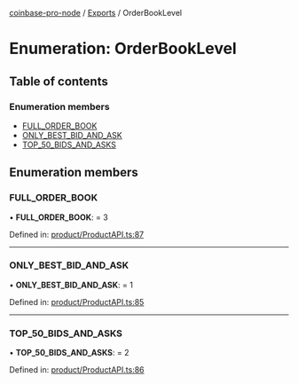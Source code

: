 [coinbase-pro-node](../README.md) / [Exports](../modules.md) / OrderBookLevel

# Enumeration: OrderBookLevel

## Table of contents

### Enumeration members

- [FULL\_ORDER\_BOOK](orderbooklevel.md#full_order_book)
- [ONLY\_BEST\_BID\_AND\_ASK](orderbooklevel.md#only_best_bid_and_ask)
- [TOP\_50\_BIDS\_AND\_ASKS](orderbooklevel.md#top_50_bids_and_asks)

## Enumeration members

### FULL\_ORDER\_BOOK

• **FULL\_ORDER\_BOOK**: = 3

Defined in: [product/ProductAPI.ts:87](https://github.com/bennycode/coinbase-pro-node/blob/a54e177/src/product/ProductAPI.ts#L87)

___

### ONLY\_BEST\_BID\_AND\_ASK

• **ONLY\_BEST\_BID\_AND\_ASK**: = 1

Defined in: [product/ProductAPI.ts:85](https://github.com/bennycode/coinbase-pro-node/blob/a54e177/src/product/ProductAPI.ts#L85)

___

### TOP\_50\_BIDS\_AND\_ASKS

• **TOP\_50\_BIDS\_AND\_ASKS**: = 2

Defined in: [product/ProductAPI.ts:86](https://github.com/bennycode/coinbase-pro-node/blob/a54e177/src/product/ProductAPI.ts#L86)
